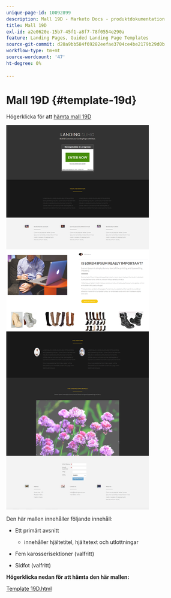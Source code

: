 ```yaml
---
unique-page-id: 10092899
description: Mall 19D - Marketo Docs - produktdokumentation
title: Mall 19D
exl-id: a2e0620e-15b7-45f1-a8f7-78f0554e290a
feature: Landing Pages, Guided Landing Page Templates
source-git-commit: d20a9bb584f69282eefae3704ce4be2179b29d0b
workflow-type: tm+mt
source-wordcount: '47'
ht-degree: 0%

---
```


# Mall 19D {#template-19d}

Högerklicka för att [hämta mall 19D](https://experienceleague.adobe.com/landing/marketo/lp-templates/template-19d.html)

![](assets/image2015-9-16-17-3a1-3a31.png)

Den här mallen innehåller följande innehåll:

* Ett primärt avsnitt

   * innehåller hjältetitel, hjältetext och utlottningar

* Fem karosserisektioner (valfritt)
* Sidfot (valfritt)

**Högerklicka nedan för att hämta den här mallen:**

[Template 19D.html](https://experienceleague.adobe.com/landing/marketo/lp-templates/template-19d.html)
